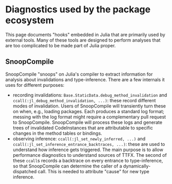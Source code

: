 # Diagnostics used by the package ecosystem

This page documents "hooks" embedded in Julia that are primarily used by
external tools. Many of these tools are designed to perform analyses that are
too complicated to be made part of Julia proper.

## SnoopCompile

SnoopCompile "snoops" on Julia's compiler to extract information for analysis
about invalidations and type-inference. There are a few internals it uses for
different purposes:

- recording invalidations: `Base.StaticData.debug_method_invalidation` and
  `ccall(:jl_debug_method_invalidation, ...)`: these record different modes of
  invalidation. Users of SnoopCompile will transiently turn these on when, e.g.,
  loading packages. Each produces a standard log format; messing with the log
  format might require a complementary pull request to SnoopCompile.
  SnoopCompile will process these logs and generate trees of invalidated
  CodeInstances that are attributable to specific changes in the method tables
  or bindings.
- observing inference: `ccall(:jl_set_newly_inferred, ...)` and
  `ccall(:jl_set_inference_entrance_backtraces, ...)`: these are used to
  understand how inference gets triggered. The main purpose is to allow
  performance diagnostics to understand sources of TTFX. The second of these
  `ccall`s records a backtrace on every entrance to type-inference, so that
  SnoopCompile can determine the caller of a dynamically-dispatched call. This
  is needed to attribute "cause" for new type inference.
